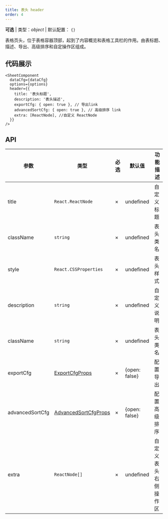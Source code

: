 ```yaml
---
title: 表头 header
order: 4
---
```

<description>**可选** |  类型：_object_ |  默认配置： `{}` </description>

表格页头，位于表格容器顶部，起到了内容概览和表格工具栏的作用。由表标题、描述、导出、高级排序和自定操作区组成。

## 代码展示

```tsx
<SheetComponent
  dataCfg={dataCfg}
  options={options}
  header={{
    title: '表头标题', 
    description: '表头描述',
    exportCfg: { open: true }, // 导出link
    advancedSortCfg: { open: true }, // 高级排序 link
    extra: [ReactNode], //自定义 ReactNode 
  }}
/>
```

## API

| 参数    | 类型       | 必选  | 默认值 | 功能描述   |
| -----  | --------- | ----- | ------ | ------- |
| title | `React.ReactNode` |  ×  | undefined | 自定义标题 |
| className | `string` | × | undefined | 表头类名 |
| style | `React.CSSProperties` | × | undefined | 表头样式 |
| description | `string` | × | undefined | 自定义说明 |
| className | `string` | × | undefined | 表头类名 |
|  exportCfg | [ExportCfgProps](/zh/docs/api/components/export) | ×  | {open: false} | 配置导出 |
| advancedSortCfg    |  [AdvancedSortCfgProps](/zh/docs/api/components/advanced-sort)  |  ×  | {open: false} | 配置高级排序 |
|  extra|  `ReactNode[]` | × | undefined | 自定义表头右侧操作区 |
